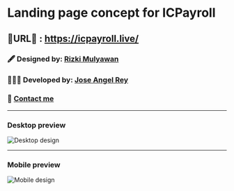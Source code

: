 # Landing page concept for ICPayroll

## 🚀URL🚀 : https://icpayroll.live/

### 🖋 Designed by: [Rizki Mulyawan](https://dribbble.com/mulyawan)

### 👨🏼‍💻 Developed by: [Jose Angel Rey](https://github.com/cosmasken)

### 📧 [Contact me](mailto:arubacosmas@gmail.com)

---

### Desktop preview

![Desktop design](/design/Desktop-preview.png)

---

### Mobile preview

![Mobile design](/design/Mobile-preview.png)
